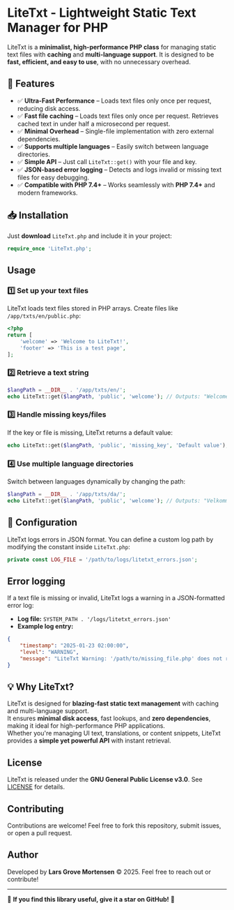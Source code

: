 # LiteTxt - Lightweight Static Text Manager for PHP

LiteTxt is a **minimalist, high-performance PHP class** for managing static text files with **caching** and **multi-language support**. It is designed to be **fast, efficient, and easy to use**, with no unnecessary overhead.

## 🚀 Features
- ✅ **Ultra-Fast Performance** – Loads text files only once per request, reducing disk access.
- ✅ **Fast file caching** – Loads text files only once per request. Retrieves cached text in under half a microsecond per request.
- ✅ **Minimal Overhead** – Single-file implementation with zero external dependencies.
- ✅ **Supports multiple languages** – Easily switch between language directories.
- ✅ **Simple API** – Just call `LiteTxt::get()` with your file and key.
- ✅ **JSON-based error logging** – Detects and logs invalid or missing text files for easy debugging.
- ✅ **Compatible with PHP 7.4+** – Works seamlessly with **PHP 7.4+** and modern frameworks.

## 📥 Installation
Just **download** `LiteTxt.php` and include it in your project:
```php
require_once 'LiteTxt.php';
```

## Usage
### **1️⃣ Set up your text files**
LiteTxt loads text files stored in PHP arrays. Create files like `/app/txts/en/public.php`:
```php
<?php
return [
    'welcome' => 'Welcome to LiteTxt!',
    'footer' => 'This is a test page',
];
```

### **2️⃣ Retrieve a text string**
```php
$langPath = __DIR__ . '/app/txts/en/';
echo LiteTxt::get($langPath, 'public', 'welcome'); // Outputs: "Welcome to LiteTxt!"
```

### **3️⃣ Handle missing keys/files**
If the key or file is missing, LiteTxt returns a default value:
```php
echo LiteTxt::get($langPath, 'public', 'missing_key', 'Default value');
```

### **4️⃣ Use multiple language directories**
Switch between languages dynamically by changing the path:
```php
$langPath = __DIR__ . '/app/txts/da/';
echo LiteTxt::get($langPath, 'public', 'welcome'); // Outputs: "Velkommen til LiteTxt!"
```

## 🔧 Configuration
LiteTxt logs errors in JSON format. You can define a custom log path by modifying the constant inside `LiteTxt.php`:
```php
private const LOG_FILE = '/path/to/logs/litetxt_errors.json';
```

## Error logging
If a text file is missing or invalid, LiteTxt logs a warning in a JSON-formatted error log:
- **Log file:** `SYSTEM_PATH . '/logs/litetxt_errors.json'`
- **Example log entry:**
```json
{
    "timestamp": "2025-01-23 02:00:00",
    "level": "WARNING",
    "message": "LiteTxt Warning: '/path/to/missing_file.php' does not return a valid PHP array."
}
```

## 💡 Why LiteTxt?

LiteTxt is designed for **blazing-fast static text management** with caching and multi-language support.  
It ensures **minimal disk access**, fast lookups, and **zero dependencies**, making it ideal for high-performance PHP applications.  
Whether you're managing UI text, translations, or content snippets, LiteTxt provides a **simple yet powerful API** with instant retrieval.

## License
LiteTxt is released under the **GNU General Public License v3.0**. See [LICENSE](LICENSE) for details.

## Contributing
Contributions are welcome! Feel free to fork this repository, submit issues, or open a pull request.

## Author
Developed by **Lars Grove Mortensen** © 2025. Feel free to reach out or contribute!

---

🌟 **If you find this library useful, give it a star on GitHub!** 🌟

